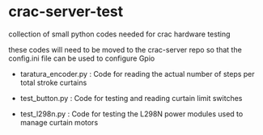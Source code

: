 # crac-server-test
collection of small python codes needed for crac hardware testing

these codes will need to be moved to the crac-server repo so that the config.ini file can be used to configure Gpio


- taratura_encoder.py : Code for reading the actual number of steps per total stroke curtains

- test_button.py : Code for testing and reading curtain limit switches

- test_l298n.py : Code for testing the L298N power modules used to manage curtain motors
